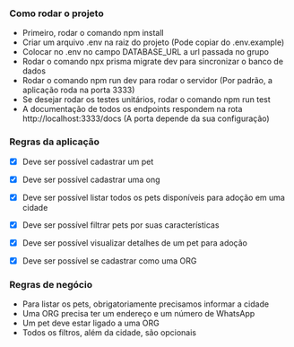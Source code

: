 ### Como rodar o projeto

- Primeiro, rodar o comando npm install
- Criar um arquivo .env na raiz do projeto (Pode copiar do .env.example)
- Colocar no .env no campo DATABASE_URL a url passada no grupo
- Rodar o comando npx prisma migrate dev para sincronizar o banco de dados
- Rodar o comando npm run dev para rodar o servidor (Por padrão, a aplicação roda na porta 3333)
- Se desejar rodar os testes unitários, rodar o comando npm run test
- A documentação de todos os endpoints respondem na rota http://localhost:3333/docs (A porta depende da sua configuração)

### Regras da aplicação

-[x] Deve ser possível cadastrar um pet
-[x] Deve ser possível cadastrar uma ong
-[x] Deve ser possível listar todos os pets disponíveis para adoção em uma cidade
-[x] Deve ser possível filtrar pets por suas características
-[x] Deve ser possível visualizar detalhes de um pet para adoção
-[x] Deve ser possível se cadastrar como uma ORG


### Regras de negócio

- Para listar os pets, obrigatoriamente precisamos informar a cidade
- Uma ORG precisa ter um endereço e um número de WhatsApp
- Um pet deve estar ligado a uma ORG
- Todos os filtros, além da cidade, são opcionais
